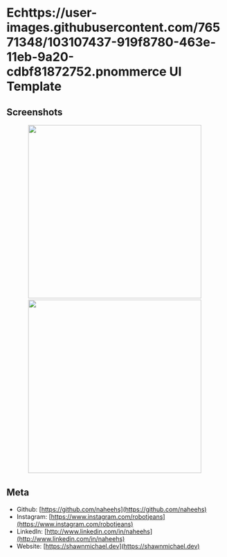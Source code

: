 # Echttps://user-images.githubusercontent.com/76571348/103107437-919f8780-463e-11eb-9a20-cdbf81872752.pnommerce UI Template

## Screenshots
<p align="center">
    <img src="https://user-images.githubusercontent.com/76571348/103107437-919f8780-463e-11eb-9a20-cdbf81872752.png" width="400">&nbsp;
    <img src="https://user-images.githubusercontent.com/76571348/103107439-95330e80-463e-11eb-9478-748644ed728a.png" width="400">&nbsp;
</p>


## Meta
- Github: [https://github.com/naheehs](https://github.com/naheehs)
- Instagram: [https://www.instagram.com/robotjeans](https://www.instagram.com/robotjeans)
- LinkedIn: [http://www.linkedin.com/in/naheehs](http://www.linkedin.com/in/naheehs)
- Website: [https://shawnmichael.dev](https://shawnmichael.dev)

